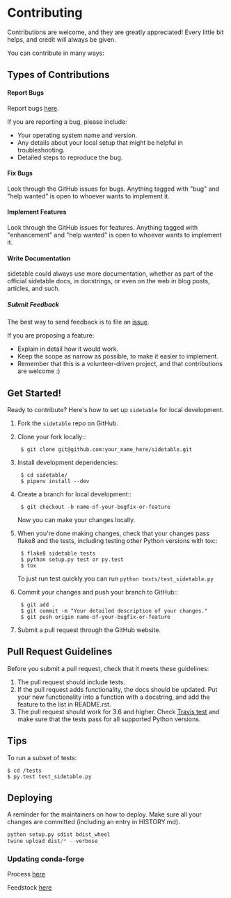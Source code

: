 # Contributing

Contributions are welcome, and they are greatly appreciated! Every little bit
helps, and credit will always be given.

You can contribute in many ways:

## Types of Contributions

#### Report Bugs

Report bugs [here](https://github.com/chris1610/sidetable/issues).

If you are reporting a bug, please include:

* Your operating system name and version.
* Any details about your local setup that might be helpful in troubleshooting.
* Detailed steps to reproduce the bug.

#### Fix Bugs

Look through the GitHub issues for bugs. Anything tagged with "bug" and "help
wanted" is open to whoever wants to implement it.

#### Implement Features

Look through the GitHub issues for features. Anything tagged with "enhancement"
and "help wanted" is open to whoever wants to implement it.

#### Write Documentation

sidetable could always use more documentation, whether as part of the
official sidetable docs, in docstrings, or even on the web in blog posts,
articles, and such.

##### Submit Feedback

The best way to send feedback is to file an [issue](https://github.com/chris1610/sidetable/issues).

If you are proposing a feature:

* Explain in detail how it would work.
* Keep the scope as narrow as possible, to make it easier to implement.
* Remember that this is a volunteer-driven project, and that contributions
  are welcome :)

## Get Started!

Ready to contribute? Here's how to set up `sidetable` for local development.

1. Fork the `sidetable` repo on GitHub.
2. Clone your fork locally::

        $ git clone git@github.com:your_name_here/sidetable.git

3. Install development dependencies:

        $ cd sidetable/
        $ pipenv install --dev

4. Create a branch for local development::

        $ git checkout -b name-of-your-bugfix-or-feature

    Now you can make your changes locally.

5. When you're done making changes, check that your changes pass flake8 and the
   tests, including testing other Python versions with tox::

        $ flake8 sidetable tests
        $ python setup.py test or py.test
        $ tox

    To just run test quickly you can run `python tests/test_sidetable.py`

6. Commit your changes and push your branch to GitHub::

        $ git add .
        $ git commit -m "Your detailed description of your changes."
        $ git push origin name-of-your-bugfix-or-feature

7. Submit a pull request through the GitHub website.

## Pull Request Guidelines

Before you submit a pull request, check that it meets these guidelines:

1. The pull request should include tests.
2. If the pull request adds functionality, the docs should be updated. Put
   your new functionality into a function with a docstring, and add the
   feature to the list in README.rst.
3. The pull request should work for 3.6 and higher. Check
   [Travis test](https://travis-ci.org/chris1610/sidetable/pull_requests)
   and make sure that the tests pass for all supported Python versions.


## Tips

To run a subset of tests:

```batch
$ cd /tests
$ py.test test_sidetable.py

```

## Deploying

A reminder for the maintainers on how to deploy.
Make sure all your changes are committed (including an entry in HISTORY.md).

```python
python setup.py sdist bdist_wheel
twine upload dist/* --verbose
```

### Updating conda-forge
Process [here](https://conda-forge.org/docs/maintainer/updating_pkgs.html)

Feedstock [here](https://github.com/conda-forge/sidetable-feedstock)
